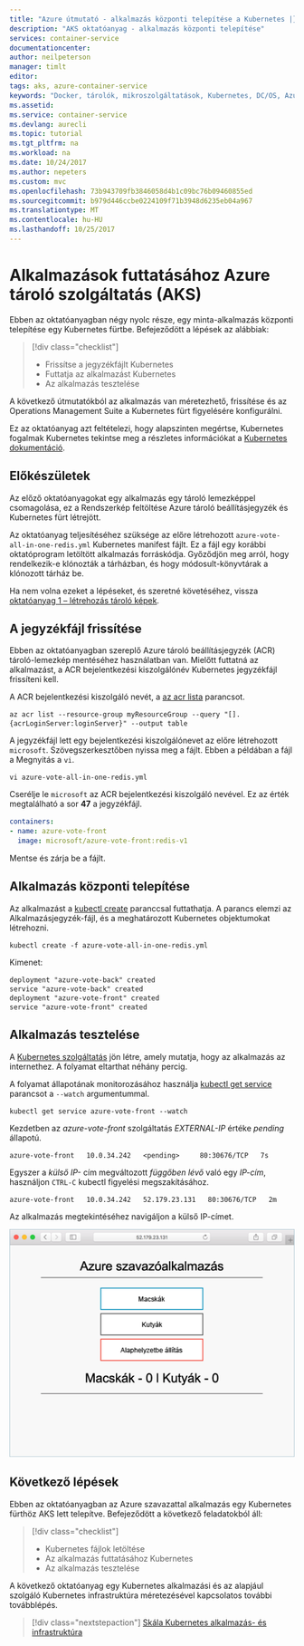 ```yaml
---
title: "Azure útmutató - alkalmazás központi telepítése a Kubernetes |} Microsoft Docs"
description: "AKS oktatóanyag - alkalmazás központi telepítése"
services: container-service
documentationcenter: 
author: neilpeterson
manager: timlt
editor: 
tags: aks, azure-container-service
keywords: "Docker, tárolók, mikroszolgáltatások, Kubernetes, DC/OS, Azure"
ms.assetid: 
ms.service: container-service
ms.devlang: aurecli
ms.topic: tutorial
ms.tgt_pltfrm: na
ms.workload: na
ms.date: 10/24/2017
ms.author: nepeters
ms.custom: mvc
ms.openlocfilehash: 73b943709fb3846058d4b1c09bc76b09460855ed
ms.sourcegitcommit: b979d446ccbe0224109f71b3948d6235eb04a967
ms.translationtype: MT
ms.contentlocale: hu-HU
ms.lasthandoff: 10/25/2017
---
```

# <a name="run-applications-in-azure-container-service-aks"></a>Alkalmazások futtatásához Azure tároló szolgáltatás (AKS)

Ebben az oktatóanyagban négy nyolc része, egy minta-alkalmazás központi telepítése egy Kubernetes fürtbe. Befejeződött a lépések az alábbiak:

> [!div class="checklist"]
> * Frissítse a jegyzékfájlt Kubernetes
> * Futtatja az alkalmazást Kubernetes
> * Az alkalmazás tesztelése

A következő útmutatókból az alkalmazás van méretezhető, frissítése és az Operations Management Suite a Kubernetes fürt figyelésére konfigurálni.

Ez az oktatóanyag azt feltételezi, hogy alapszinten megértse, Kubernetes fogalmak Kubernetes tekintse meg a részletes információkat a [Kubernetes dokumentáció](https://kubernetes.io/docs/home/).

## <a name="before-you-begin"></a>Előkészületek

Az előző oktatóanyagokat egy alkalmazás egy tároló lemezképpel csomagolása, ez a Rendszerkép feltöltése Azure tároló beállításjegyzék és Kubernetes fürt létrejött. 

Az oktatóanyag teljesítéséhez szüksége az előre létrehozott `azure-vote-all-in-one-redis.yml` Kubernetes manifest fájlt. Ez a fájl egy korábbi oktatóprogram letöltött alkalmazás forráskódja. Győződjön meg arról, hogy rendelkezik-e klónozták a tárházban, és hogy módosult-könyvtárak a klónozott tárház be.

Ha nem volna ezeket a lépéseket, és szeretné követéséhez, vissza [oktatóanyag 1 – létrehozás tároló képek](./tutorial-kubernetes-prepare-app.md). 

## <a name="update-manifest-file"></a>A jegyzékfájl frissítése

Ebben az oktatóanyagban szereplő Azure tároló beállításjegyzék (ACR) tároló-lemezkép mentéséhez használatban van. Mielőtt futtatná az alkalmazást, a ACR bejelentkezési kiszolgálónév Kubernetes jegyzékfájl frissíteni kell.

A ACR bejelentkezési kiszolgáló nevét, a [az acr lista](/cli/azure/acr#list) parancsot.

```azurecli
az acr list --resource-group myResourceGroup --query "[].{acrLoginServer:loginServer}" --output table
```

A jegyzékfájl lett egy bejelentkezési kiszolgálónevet az előre létrehozott `microsoft`. Szövegszerkesztőben nyissa meg a fájlt. Ebben a példában a fájl a Megnyitás a `vi`.

```console
vi azure-vote-all-in-one-redis.yml
```

Cserélje le `microsoft` az ACR bejelentkezési kiszolgáló nevével. Ez az érték megtalálható a sor **47** a jegyzékfájl.

```yaml
containers:
- name: azure-vote-front
  image: microsoft/azure-vote-front:redis-v1
```

Mentse és zárja be a fájlt.

## <a name="deploy-application"></a>Alkalmazás központi telepítése

Az alkalmazást a [kubectl create](https://kubernetes.io/docs/user-guide/kubectl/v1.6/#create) paranccsal futtathatja. A parancs elemzi az Alkalmazásjegyzék-fájl, és a meghatározott Kubernetes objektumokat létrehozni.

```azurecli
kubectl create -f azure-vote-all-in-one-redis.yml
```

Kimenet:

```
deployment "azure-vote-back" created
service "azure-vote-back" created
deployment "azure-vote-front" created
service "azure-vote-front" created
```

## <a name="test-application"></a>Alkalmazás tesztelése

A [Kubernetes szolgáltatás](https://kubernetes.io/docs/concepts/services-networking/service/) jön létre, amely mutatja, hogy az alkalmazás az internethez. A folyamat eltarthat néhány percig. 

A folyamat állapotának monitorozásához használja [kubectl get service](https://kubernetes.io/docs/user-guide/kubectl/v1.7/#get) parancsot a `--watch` argumentummal.

```azurecli
kubectl get service azure-vote-front --watch
```

Kezdetben az *azure-vote-front* szolgáltatás *EXTERNAL-IP* értéke *pending* állapotú.
  
```
azure-vote-front   10.0.34.242   <pending>     80:30676/TCP   7s
```

Egyszer a *külső IP-* cím megváltozott *függőben lévő* való egy *IP-cím*, használjon `CTRL-C` kubectl figyelési megszakításához. 

```
azure-vote-front   10.0.34.242   52.179.23.131   80:30676/TCP   2m
```

Az alkalmazás megtekintéséhez navigáljon a külső IP-címet.

![Egy Azure-beli Kubernetes-fürt képe](media/container-service-kubernetes-tutorials/azure-vote.png)

## <a name="next-steps"></a>Következő lépések

Ebben az oktatóanyagban az Azure szavazattal alkalmazás egy Kubernetes fürthöz AKS lett telepítve. Befejeződött a következő feladatokból áll:  

> [!div class="checklist"]
> * Kubernetes fájlok letöltése
> * Az alkalmazás futtatásához Kubernetes
> * Az alkalmazás tesztelése

A következő oktatóanyag egy Kubernetes alkalmazási és az alapjául szolgáló Kubernetes infrastruktúra méretezésével kapcsolatos további továbblépés. 

> [!div class="nextstepaction"]
> [Skála Kubernetes alkalmazás- és infrastruktúra](./tutorial-kubernetes-scale.md)
